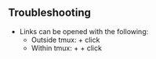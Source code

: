 ## Troubleshooting

- Links can be opened with the following:
  - Outside tmux: <cmd> + click
  - Within tmux: <cmd> + <shift> + click
